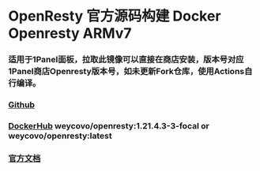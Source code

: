 ﻿# OpenResty 官方源码构建 Docker Openresty ARMv7

### 适用于1Panel面板，拉取此镜像可以直接在商店安装，版本号对应1Panel商店Openresty版本号，如未更新Fork仓库，使用Actions自行编译。

### [Github](https://github.com/WeYC/docker-openresty)

### [DockerHub](https://hub.docker.com/r/weycovo/openresty) weycovo/openresty:1.21.4.3-3-focal or weycovo/openresty:latest

### [官方文档](https://github.com/openresty/docker-openresty)
